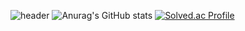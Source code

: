 ![header](https://capsule-render.vercel.app/api?type=wave&color=auto&height=300&section=header&text=capsule%20render&fontSize=90)
![Anurag's GitHub stats](https://github-readme-stats.vercel.app/api?username=028902&show_icons=true&theme=chartreuse-dark)
[![Solved.ac Profile](http://mazassumnida.wtf/api/v2/generate_badge?boj=conscience98)](https://solved.ac/conscience98/)

